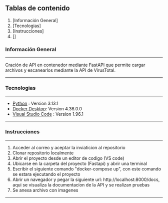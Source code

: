 ## Tablas de contenido

1. [Información General]
2. [Tecnologias]
3. [Instrucciones]
4. []

### Información General
***
Cración de API en contenedor mediante FastAPI que permite cargar archivos y escanearlos mediante la API de VirusTotal.
***

### Tecnologias
***
* [Python]() : Version 3.13.1
* [Docker Desktop](https://www.docker.com/products/docker-desktop/): Version 4.36.0.0
* [Visual Studio Code]() : Version 1.96.1
***

### Instrucciones
***
1. Acceder al correo y aceptar la inviaticion al repositorio
2. Clonar repositorio localmente
3. Abrir el proyecto desde un editor de codigo (VS code)
4. Ubicarse en la carpeta del proyecto (Fastapi) y abrir una terminal
5. Escribir el siguiente comando "docker-compose up", con este comando se estara ejecutando el proyecto
6. Abrir un navegador y pegar la siguiente url:  http://localhost:8000/docs, aqui se visualiza la documentacion de la API y se realizan pruebas
7. Se anexa archivo con imagenes
***

